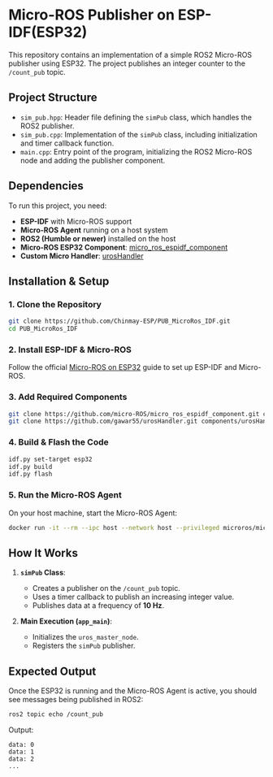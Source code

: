 # Micro-ROS Publisher on ESP-IDF(ESP32)

This repository contains an implementation of a simple ROS2 Micro-ROS publisher using ESP32. The project publishes an integer counter to the `/count_pub` topic.

## Project Structure

- `sim_pub.hpp`: Header file defining the `simPub` class, which handles the ROS2 publisher.
- `sim_pub.cpp`: Implementation of the `simPub` class, including initialization and timer callback function.
- `main.cpp`: Entry point of the program, initializing the ROS2 Micro-ROS node and adding the publisher component.

## Dependencies

To run this project, you need:
- **ESP-IDF** with Micro-ROS support
- **Micro-ROS Agent** running on a host system
- **ROS2 (Humble or newer)** installed on the host
- **Micro-ROS ESP32 Component**: [micro_ros_espidf_component](https://github.com/micro-ROS/micro_ros_espidf_component.git)
- **Custom Micro Handler**: [urosHandler](https://github.com/gawar55/urosHandler.git)

## Installation & Setup

### 1. Clone the Repository
```sh
git clone https://github.com/Chinmay-ESP/PUB_MicroRos_IDF.git
cd PUB_MicroRos_IDF
```

### 2. Install ESP-IDF & Micro-ROS
Follow the official [Micro-ROS on ESP32](https://micro.ros.org/docs/tutorials/core/first_application_esp32/) guide to set up ESP-IDF and Micro-ROS.

### 3. Add Required Components
```sh
git clone https://github.com/micro-ROS/micro_ros_espidf_component.git components/micro_ros_espidf_component
git clone https://github.com/gawar55/urosHandler.git components/urosHandler
```

### 4. Build & Flash the Code
```sh
idf.py set-target esp32
idf.py build
idf.py flash
```

### 5. Run the Micro-ROS Agent
On your host machine, start the Micro-ROS Agent:
```sh
docker run -it --rm --ipc host --network host --privileged microros/micro-ros-agent:humble serial -b 115200 --dev /dev/ttyUSB0
```

## How It Works

1. **`simPub` Class**:
   - Creates a publisher on the `/count_pub` topic.
   - Uses a timer callback to publish an increasing integer value.
   - Publishes data at a frequency of **10 Hz**.

2. **Main Execution (`app_main`)**:
   - Initializes the `uros_master_node`.
   - Registers the `simPub` publisher.

## Expected Output
Once the ESP32 is running and the Micro-ROS Agent is active, you should see messages being published in ROS2:
```sh
ros2 topic echo /count_pub
```
Output:
```
data: 0
data: 1
data: 2
...
```

